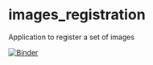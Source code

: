 # images_registration
Application to register a set of images

[![Binder](https://mybinder.org/badge_logo.svg)](https://mybinder.org/v2/gh/CEA-MetroCarac/images_registration/HEAD?urlpath=/panel/src/app)